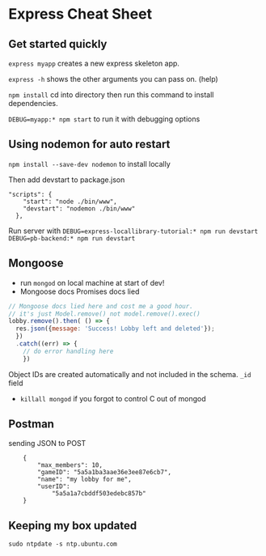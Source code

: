 # Express Cheat Sheet

## Get started quickly

`express myapp` creates a new express skeleton app.

`express -h` shows the other arguments you can pass on. (help)

`npm install` cd into directory then run this command to install dependencies.

`DEBUG=myapp:* npm start` to run it with debugging options

## Using nodemon for auto restart

`npm install --save-dev nodemon` to install locally

Then add devstart to package.json
```
"scripts": {
    "start": "node ./bin/www",
    "devstart": "nodemon ./bin/www"
  },
```

Run server with `DEBUG=express-locallibrary-tutorial:* npm run devstart`
`DEBUG=pb-backend:* npm run devstart`


## Mongoose
- run `mongod` on local machine at start of dev!
- Mongoose docs Promises docs lied
```javascript
// Mongoose docs lied here and cost me a good hour.
// it's just Model.remove() not model.remove().exec()
lobby.remove().then( () => {
  res.json({message: 'Success! Lobby left and deleted'});
  })
  .catch((err) => {
    // do error handling here
    })
```

Object IDs are created automatically and not included in the schema. `_id` field

- `killall mongod` if you forgot to control C out of mongod

## Postman

sending JSON to POST
```
    {
        "max_members": 10,
        "gameID": "5a5a1ba3aae36e3ee87e6cb7",
        "name": "my lobby for me",
        "userID":
            "5a5a1a7cbddf503edebc857b"
    }
```

## Keeping my box updated
`sudo ntpdate -s ntp.ubuntu.com`

